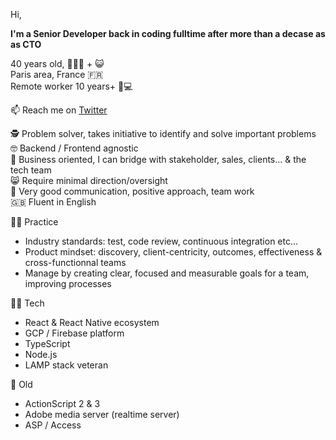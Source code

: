 Hi,

**I'm a Senior Developer back in coding fulltime after more than a decase as as CTO**

40 years old, 👨‍👩‍👦 + 😺  
Paris area, France 🇫🇷  
Remote worker 10 years+ 🏡💻   

📫 Reach me on [Twitter](https://twitter.com/retfu)

🕵️ Problem solver, takes initiative to identify and solve important problems  
🤓 Backend / Frontend agnostic  
🤝 Business oriented, I can bridge with stakeholder, sales, clients... & the tech team  
😸 Require minimal direction/oversight  
👊 Very good communication, positive approach, team work  
🇬🇧 Fluent in English  

👨‍🔧 Practice
- Industry standards: test, code review, continuous integration etc...
- Product mindset: discovery, client-centricity, outcomes, effectiveness & cross-functionnal teams
- Manage by creating clear, focused and measurable goals for a team, improving processes

👨‍💻 Tech
- React & React Native ecosystem
- GCP / Firebase platform
- TypeScript
- Node.js
- LAMP stack veteran

👴 Old
- ActionScript 2 & 3
- Adobe media server (realtime server)
- ASP / Access
